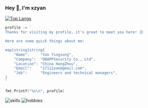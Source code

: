 ### Hey 👋, I'm xzyan

[![Top Langs](https://github-readme-stats.vercel.app/api/top-langs/?username=xzyan&layout=compact)](https://github.com/anuraghazra/github-readme-stats)

```go
profile := `
Thanks for visiting my profile, it's great to meet you here! 😊

Here are some quick things about me:    

map[string]string{
    "Name":     "Yan Yingsong",
    "Company":  "DBAPPSecurity Co., Ltd",
    "Location": "China HangZhou",
    "Email":    "17112yan@gmail.com",
    "Job":      "Engineers and technical managers",
}
`

fmt.Printf("%s\n", profile)
```

![skills](http://xzyan.github.io/skills.svg)
![hobbies](http://xzyan.github.io/hobbies.svg)
